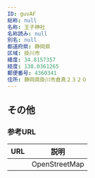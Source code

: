 ```yaml
---
ID: guvAF
総称: null
名称: 王子神社
名称読み: null
別名: null
都道府県: 静岡県
区域: 掛川市
緯度: 34.8157357
経度: 138.0361265
郵便番号: 4360341
住所: 静岡県掛川市倉真２３２０
---
```


## その他

### 参考URL

| URL | 説明          |
| --- | ------------- |
|     | OpenStreetMap |
